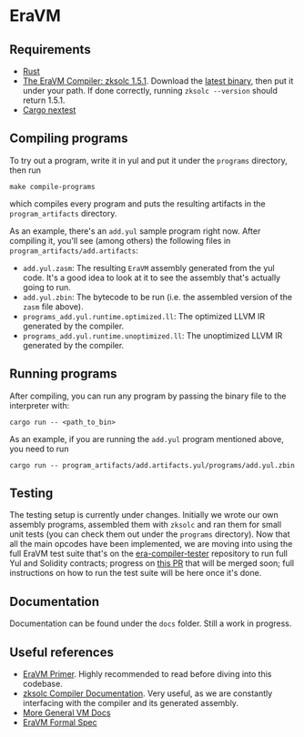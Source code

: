 # EraVM

## Requirements

- [Rust](https://www.rust-lang.org/tools/install)
- [The EraVM Compiler: zksolc 1.5.1](https://github.com/matter-labs/zksolc-bin). Download the [latest binary](https://github.com/matter-labs/zksolc-bin/releases/tag/v1.5.1), then put it under your path. If done correctly, running `zksolc --version` should return 1.5.1.
- [Cargo nextest](https://nexte.st/#cargo-nextest)

## Compiling programs

To try out a program, write it in yul and put it under the `programs` directory, then run

```
make compile-programs
```

which compiles every program and puts the resulting artifacts in the `program_artifacts` directory.

As an example, there's an `add.yul` sample program right now. After compiling it, you'll see (among others) the following files in `program_artifacts/add.artifacts`:

- `add.yul.zasm`: The resulting `EraVM` assembly generated from the yul code. It's a good idea to look at it to see the assembly that's actually going to run.
- `add.yul.zbin`: The bytecode to be run (i.e. the assembled version of the `zasm` file above).
- `programs_add.yul.runtime.optimized.ll`: The optimized LLVM IR generated by the compiler.
- `programs_add.yul.runtime.unoptimized.ll`: The unoptimized LLVM IR generated by the compiler.

## Running programs

After compiling, you can run any program by passing the binary file to the interpreter with:

```
cargo run -- <path_to_bin>
```

As an example, if you are running the `add.yul` program mentioned above, you need to run

```
cargo run -- program_artifacts/add.artifacts.yul/programs/add.yul.zbin
```

## Testing

The testing setup is currently under changes. Initially we wrote our own assembly programs, assembled them with `zksolc` and ran them for small unit tests (you can check them out under the `programs` directory). Now that all the main opcodes have been implemented, we are moving into using the full EraVM test suite that's on the [era-compiler-tester](https://github.com/matter-labs/era-compiler-tester) repository to run full Yul and Solidity contracts; progress on [this PR](https://github.com/lambdaclass/era_vm/pull/63) that will be  merged soon; full instructions on how to run the test suite will be here once it's done.

## Documentation

Documentation can be found under the `docs` folder. Still a work in progress.

## Useful references

- [EraVM Primer](https://github.com/matter-labs/zksync-era/blob/main/docs/specs/zk_evm/vm_specification/zkSync_era_virtual_machine_primer.md). Highly recommended to read before diving into this codebase.
- [zksolc Compiler Documentation](https://github.com/matter-labs/zksync-era/blob/main/docs/specs/zk_evm/vm_specification/compiler/README.md). Very useful, as we are constantly interfacing with the compiler and its generated assembly.
- [More General VM Docs](https://github.com/matter-labs/zksync-era/tree/main/docs/specs/zk_evm)
- [EraVM Formal Spec](https://github.com/matter-labs/zksync-era/blob/main/docs/specs/zk_evm/vm_specification/EraVM_formal_specification.pdf)
